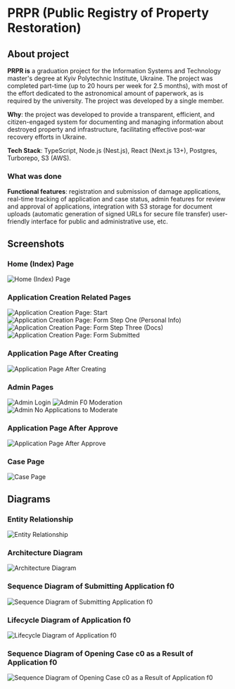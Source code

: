 # PRPR (Public Registry of Property Restoration)

## About project

**PRPR is** a graduation project for the Information Systems and Technology master's degree at Kyiv Polytechnic Institute, Ukraine. The project was completed part-time (up to 20 hours per week for 2.5 months), with most of the effort dedicated to the astronomical amount of paperwork, as is required by the university. The project was developed by a single member.

**Why**: the project was developed to provide a transparent, efficient, and citizen-engaged system for documenting and managing information about destroyed property and infrastructure, facilitating effective post-war recovery efforts in Ukraine.

**Tech Stack**: TypeScript, Node.js (Nest.js), React (Next.js 13+), Postgres, Turborepo, S3 (AWS).

### What was done

**Functional features**: registration and submission of damage applications, real-time tracking of application and case status, admin features for review and approval of applications, integration with S3 storage for document uploads (automatic generation of signed URLs for secure file transfer) user-friendly interface for public and administrative use, etc.

## Screenshots

### Home (Index) Page

![Home (Index) Page](./.github/readme/images/screens/1.png "Home (Index) Page")

### Application Creation Related Pages

![Application Creation Page: Start](./.github/readme/images/screens/2.png "Application Creation Page: Start")
![Application Creation Page: Form Step One (Personal Info)](./.github/readme/images/screens/3.png "Application Creation Page: Form Step One (Personal Info)")
![Application Creation Page: Form Step Three (Docs)](./.github/readme/images/screens/4.png "Application Creation Page: Form Step Three (Docs)")
![Application Creation Page: Form Submitted](./.github/readme/images/screens/5.png "Application Creation Page: Form Submitted")

### Application Page After Creating

![Application Page After Creating](./.github/readme/images/screens/6.png "Application Page After Creating")

### Admin Pages

![Admin Login](./.github/readme/images/screens/7.png "Admin Login")
![Admin F0 Moderation](./.github/readme/images/screens/8.png "Admin F0 Moderation")
![Admin No Applications to Moderate](./.github/readme/images/screens/9.png "Admin No Applications to Moderate")

### Application Page After Approve

![Application Page After Approve](./.github/readme/images/screens/10.png "Application Page After Approve")

### Case Page

![Case Page](./.github/readme/images/screens/11.png "Case Page")

## Diagrams

### Entity Relationship

![Entity Relationship](./.github/readme/images/diagrams/1.png "Entity Relationship")

### Architecture Diagram

![Architecture Diagram](./.github/readme/images/diagrams/2.png "Architecture Diagram")

### Sequence Diagram of Submitting Application f0

![Sequence Diagram of Submitting Application f0](./.github/readme/images/diagrams/3.png "Sequence Diagram of Submitting Application f0")

### Lifecycle Diagram of Application f0

![Lifecycle Diagram of Application f0](./.github/readme/images/diagrams/4.png "Lifecycle Diagram of Application f0")

### Sequence Diagram of Opening Case c0 as a Result of Application f0

![Sequence Diagram of Opening Case c0 as a Result of Application f0](./.github/readme/images/diagrams/5.png "Sequence Diagram of Opening Case c0 as a Result of Application f0")
